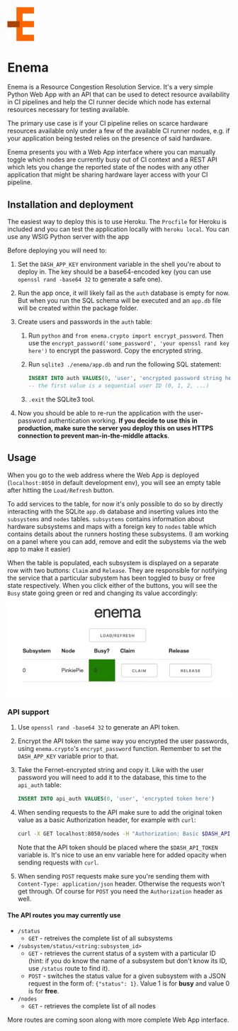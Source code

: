 <img src="static/enema-logo.png" width="60">

# Enema

Enema is a Resource Congestion Resolution Service. It's a very simple Python Web App with an API that can be used to detect resource availability in CI pipelines and help the CI runner decide which node has external resources necessary for testing available.

The primary use case is if your CI pipeline relies on scarce hardware resources available only under a few of the available CI runner nodes, e.g. if your application being tested relies on the presence of said hardware.

Enema presents you with a Web App interface where you can manually toggle which nodes are currently busy out of CI context and a REST API which lets you change the reported state of the nodes with any other application that might be sharing hardware layer access with your CI pipeline.

## Installation and deployment

The easiest way to deploy this is to use Heroku. The `Procfile` for Heroku is included and you can test the application locally with `heroku local`. You can use any WSIG Python server with the app

Before deploying you will need to:

1. Set the `DASH_APP_KEY` environment variable in the shell you're about to deploy in. The key should be a base64-encoded key (you can use `openssl rand -base64 32` to generate a safe one).

2. Run the app once, it will likely fail as the `auth` database is empty for now. But when you run the SQL schema will be executed and an `app.db` file will be created within the package folder.

3. Create users and passwords in the `auth` table:

    1. Run `python` and `from enema.crypto import encrypt_password`. Then use the `encrypt_password('some_password', 'your openssl rand key here')` to encrypt the password. Copy the encrypted string.

    2. Run `sqlite3 ./enema/app.db` and run the following SQL statement:

        ```sql
        INSERT INTO auth VALUES(0, 'user', 'encrypted password string here');
        -- the first value is a sequential user ID (0, 1, 2, ...)
        ```

    3. `.exit` the SQLite3 tool.

4. Now you should be able to re-run the application with the user-password authentication working. **If you decide to use this in production, make sure the server you deploy this on uses HTTPS connection to prevent man-in-the-middle attacks**.

## Usage

When you go to the web address where the Web App is deployed (`localhost:8050` in default development env), you will see an empty table after hitting the `Load/Refresh` button.

To add services to the table, for now it's only possible to do so by directly interacting with the SQLite `app.db` database and inserting values into the `subsystems` and `nodes` tables. `subsystems` contains information about hardware subsystems and maps with a foreign key to `nodes` table which contains details about the runners hosting these subsystems. (I am working on a panel where you can add, remove and edit the subystems via the web app to make it easier)

When the table is populated, each subsystem is displayed on a separate row with two buttons: `Claim` and `Release`. They are responsible for notifying the service that a particular subystem has been toggled to busy or free state respectively. When you click either of the buttons, you will see the `Busy` state going green or red and changing its value accordingly:

![Enema](static/enema.gif)

### API support

1. Use `openssl rand -base64 32` to generate an API token.

2. Encrypt the API token the same way you encrypted the user passwords, using `enema.crypto`'s `encrypt_password` function. Remember to set the `DASH_APP_KEY` variable prior to that.

3. Take the Fernet-encrypted string and copy it. Like with the user password you will need to add it to the database, this time to the `api_auth` table:

    ```sql
    INSERT INTO api_auth VALUES(0, 'user', 'encrypted token here')
    ```

4. When sending requests to the API make sure to add the original token value as a basic Authorization header, for example with `curl`:

    ```bash
    curl -X GET localhost:8050/nodes -H "Authorization: Basic $DASH_API_TOKEN"
    ```

    Note that the API token should be placed where the `$DASH_API_TOKEN` variable is. It's nice to use an env variable here for added opacity when sending requests with `curl`.

5. When sending `POST` requests make sure you're sending them with `Content-Type: application/json` header. Otherwise the requests won't get through. Of course for `POST` you need the `Authorization` header as well.

#### The API routes you may currently use

* `/status`
  * `GET` - retreives the complete list of all subsystems
* `/subsystem/status/<string:subsystem_id>`
  * `GET` - retrieves the current status of a system with a particular ID (hint: if you do know the name of a subsystem but don't know its ID, use `/status` route to find it).
  * `POST` - switches the status value for a given subsystem with a JSON request in the form of: `{"status": 1}`. Value 1 is for **busy** and value 0 is for **free**.
* `/nodes`
  * `GET` - retrieves the complete list of all nodes

More routes are coming soon along with more complete Web App interface.
